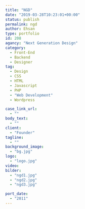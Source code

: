 ```yaml
---
title: "NGD"
date: "2019-03-28T10:23:01+00:00"
status: publish
permalink: ngd
author: Ehsan
type: portfolio
id: 208
agancy: "Next Generation Design"
category:
  - Front-End
  - Backend
  - Designer
tag:
  - Design
  - CSS
  - HTML
  - Javascript
  - PHP
  - "Web Development"
  - Wordpress

case_link_url:
  - ""
body_text:
  - ""
client:
  - "Founder"
tagline:
  - ""
background_image:
  - "bg.jpg"
logo:
  - "logo.jpg"
video:
bilder:
  - "ngd1.jpg"
  - "ngd2.jpg"
  - "ngd3.jpg"

port_date:
  - "2011"
---
```

